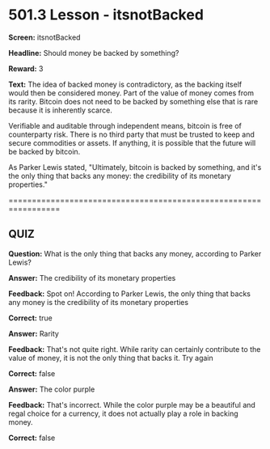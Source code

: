 # 501.3 Lesson - itsnotBacked

**Screen:** itsnotBacked

**Headline:** Should money be backed by something?

**Reward:** 3

**Text:** The idea of backed money is contradictory, as the backing itself would then be considered money. Part of the value of money comes from its rarity. Bitcoin does not need to be backed by something else that is rare because it is inherently scarce.

Verifiable and auditable through independent means, bitcoin is free of counterparty risk. There is no third party that must be trusted to keep and secure commodities or assets. If anything, it is possible that the future will be backed by bitcoin.

As Parker Lewis stated, "Ultimately, bitcoin is backed by something, and it's the only thing that backs any money: the credibility of its monetary properties."

\=================================================================

## QUIZ

**Question:** What is the only thing that backs any money, according to Parker Lewis?

**Answer:** The credibility of its monetary properties

**Feedback:** Spot on! According to Parker Lewis, the only thing that backs any money is the credibility of its monetary properties

**Correct:** true

**Answer:** Rarity

**Feedback:** That's not quite right. While rarity can certainly contribute to the value of money, it is not the only thing that backs it. Try again

**Correct:** false

**Answer:** The color purple

**Feedback:** That's incorrect. While the color purple may be a beautiful and regal choice for a currency, it does not actually play a role in backing money.

**Correct:** false

<figure><img src="../.gitbook/assets/501-03.png" alt=""><figcaption></figcaption></figure>
